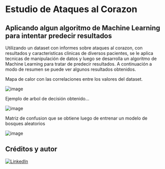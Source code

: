 # Estudio de Ataques al Corazon
## Aplicando algun algoritmo de Machine Learning para intentar predecir resultados

Utilizando un dataset con informes sobre ataques al corazon, con resultados y caracteristicas clinicas de diversos pacientes, se le aplica tecnicas de manipulación de datos y luego se desarrolla un algoritmo de Machine Learning para tratar de predecir resultados. A continuación a modo de resumen se puede ver algunos resultados obtenidos.

Mapa de calor con las correlaciones entre los valores del dataset.

![image](https://github.com/user-attachments/assets/c3cb2000-587c-4f41-a253-4634d6206087)


Ejemplo de arbol de decisión obtenido...

![image](https://github.com/user-attachments/assets/a6016838-6e3f-4900-86bc-5a9dcfcdf1c1)


Matriz de confusion que se obtiene luego de entrenar un modelo de bosques aleatorios

![image](https://github.com/user-attachments/assets/2367f7e8-0790-4cef-b707-f0e9c5123392)



## Créditos y autor
[![LinkedIn](https://img.shields.io/badge/LinkedIn-Nestor_Diaz-0077B5?style=for-the-badge&logo=linkedin&logoColor=white&labelColor=101010)](https://www.linkedin.com/in/contadornestordiaz/)

